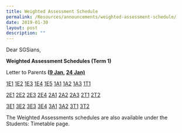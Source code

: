 ```yaml
---
title: Weighted Assessment Schedule
permalink: /Resources/announcements/weighted-assessment-schedule/
date: 2019-01-30
layout: post
description: ""
---
```

Dear SGSians,

**Weighted Assessment Schedules (Term 1)**

Letter to Parents **([9 Jan](https://www.sgs.edu.sg/wp-content/uploads/2019/02/WA-Letter-to-Parents-9-Jan-2019.pdf), [24 Jan)](https://www.sgs.edu.sg/wp-content/uploads/2019/02/WA-Letter-to-Parents-24-Jan-2019.pdf)**

[1E1](https://www.sgs.edu.sg/wp-content/uploads/2019/01/1E1-WA-Term-1.pdf) [1E2](https://www.sgs.edu.sg/wp-content/uploads/2019/01/1E2-WA-Term-1.pdf) [1E3](https://www.sgs.edu.sg/wp-content/uploads/2019/01/1E3-WA-Term-1.pdf) [1E4](https://www.sgs.edu.sg/wp-content/uploads/2019/01/1E4-WA-Term-1.pdf) [1E5](https://www.sgs.edu.sg/wp-content/uploads/2019/01/1E5-WA-Term-1.pdf) [1A1](https://www.sgs.edu.sg/wp-content/uploads/2019/01/1A1-WA-Term-1.pdf) [1A2](https://www.sgs.edu.sg/wp-content/uploads/2019/01/1A2-WA-Term-1.pdf) [1A3](https://www.sgs.edu.sg/wp-content/uploads/2019/01/1A3-WA-Term-1.pdf) [1T1](https://www.sgs.edu.sg/wp-content/uploads/2019/01/1T1-WA-Term-1.pdf)

[2E1](https://www.sgs.edu.sg/wp-content/uploads/2019/01/2E1-WA-Term-1.pdf) [2E2](https://www.sgs.edu.sg/wp-content/uploads/2019/01/2E2-WA-Term-1.pdf) [2E3](https://www.sgs.edu.sg/wp-content/uploads/2019/01/2E3-WA-Term-1.pdf) [2E4](https://www.sgs.edu.sg/wp-content/uploads/2019/01/2E4-WA-Term-1.pdf) [2A1](https://www.sgs.edu.sg/wp-content/uploads/2019/01/2A1-WA-Term-1.pdf) [2A2](https://www.sgs.edu.sg/wp-content/uploads/2019/01/2A2-WA-Term-1.pdf) [2A3](https://www.sgs.edu.sg/wp-content/uploads/2019/01/2A3-WA-Term-1.pdf) [2T1](https://www.sgs.edu.sg/wp-content/uploads/2019/01/2T1-WA-Term-1.pdf) [2T2](https://www.sgs.edu.sg/wp-content/uploads/2019/01/2T2-WA-Term-1.pdf)

[3E1](https://www.sgs.edu.sg/wp-content/uploads/2019/01/3E1-WA-Term-1.pdf) [3E2](https://www.sgs.edu.sg/wp-content/uploads/2019/01/3E2-WA-Term-1.pdf) [3E3](https://www.sgs.edu.sg/wp-content/uploads/2019/01/3E3-WA-Term-1.pdf) [3E4](https://www.sgs.edu.sg/wp-content/uploads/2019/01/3E4-WA-Term-1.pdf) [3A1](https://www.sgs.edu.sg/wp-content/uploads/2019/01/3A1-WA-Term-1.pdf) [3A2](https://www.sgs.edu.sg/wp-content/uploads/2019/01/3A2-WA-Term-1.pdf) [3T1](https://www.sgs.edu.sg/wp-content/uploads/2019/01/3T1-WA-Term-1.pdf) [3T2](https://www.sgs.edu.sg/wp-content/uploads/2019/01/3T2-WA-Term-1.pdf)

The Weighted Assessments schedules are also available under the Students: Timetable page.
